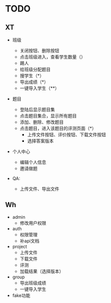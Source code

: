 # TODO

## XT
- 班级
    - 关闭按钮、删除按钮
    - 点击班级进入，查看学生数量（）
    - 踢人
    - 给班级分配题目
    - 搜学生（*）
    - 导出成绩（*）
    - 一键导入学生（**）

- 题目
    - 登陆后显示题目集
    - 点击题目集合，显示所有题目
    - 添加、删除、修改题目
    - 点击题目，进入该题目的评测页面（*）
        - 上传文件按钮、评价按钮、下载文件按钮
        - 选择答案版本
        
- 个人中心
    - 编辑个人信息
    - 邀请做题

- QA:
    - 上传文件、导出文件
    
## Wh
- admin
    - 修改用户权限
- auth
    - 权限管理
    - 补api文档
- project
    - 上传文件
    - 下载文件 
    - 评测
    - 加载结果（选择版本）
- group
    - 导出班级成绩
    - 一键导入学生
- fake功能
